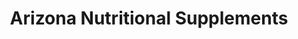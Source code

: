 ---
title: "Arizona Nutritional Supplements"
url: /chandler/arizona-nutritional-supplements/
shop: Nahrungsergänzung
---